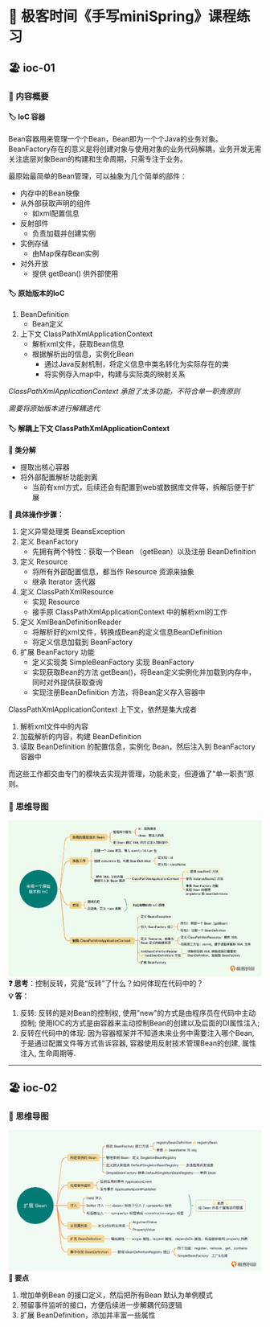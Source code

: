# 📔 极客时间《手写miniSpring》课程练习
## 🏖️ ioc-01
### 🧩 内容概要
#### 🏷 IoC 容器
Bean容器用来管理一个个Bean，Bean即为一个个Java的业务对象。
BeanFactory存在的意义是将创建对象与使用对象的业务代码解耦，业务开发无需关注底层对象Bean的构建和生命周期，只需专注于业务。

最原始最简单的Bean管理，可以抽象为几个简单的部件：
- 内存中的Bean映像
- 从外部获取声明的组件
  - 如xml配置信息
- 反射部件
  - 负责加载并创建实例
- 实例存储
  - 由Map保存Bean实例
- 对外开放
  - 提供 getBean() 供外部使用

#### 🏷 原始版本的IoC
1. BeanDefinition
   - Bean定义
2. 上下文 ClassPathXmlApplicationContext
   - 解析xml文件，获取Bean信息
   - 根据解析出的信息，实例化Bean
     - 通过Java反射机制，将定义信息中类名转化为实际存在的类
     - 将实例存入map中，构建与实际类的映射关系

*ClassPathXmlApplicationContext 承担了太多功能，不符合单一职责原则*

*需要将原始版本进行解耦迭代*

#### 🏷 解耦上下文 ClassPathXmlApplicationContext
**🎈 类分解**
   - 提取出核心容器
   - 将外部配置解析功能剥离
     - 当前有xml方式，后续还会有配置到web或数据库文件等，拆解后便于扩展

**🎈 具体操作步骤：**
   1. 定义异常处理类 BeansException
   2. 定义 BeanFactory 
      - 先拥有两个特性：获取一个Bean （getBean）以及注册 BeanDefinition
   3. 定义 Resource
      - 将所有外部配置信息，都当作 Resource 资源来抽象
      - 继承 Iterator 迭代器
   4. 定义 ClassPathXmlResource
      - 实现 Resource
      - 接手原 ClassPathXmlApplicationContext 中的解析xml的工作
   5. 定义 XmlBeanDefinitionReader
      - 将解析好的xml文件，转换成Bean的定义信息BeanDefinition
      - 将定义信息加载到 BeanFactory
   6. 扩展 BeanFactory 功能
      - 定义实现类 SimpleBeanFactory 实现 BeanFactory
      - 实现获取Bean的方法 getBean()，将Bean定义实例化并加载到内存中，同时对外提供获取查询
      - 实现注册BeanDefinition 方法，将Bean定义存入容器中

ClassPathXmlApplicationContext 上下文，依然是集大成者
1. 解析xml文件中的内容
2. 加载解析的内容，构建 BeanDefinition
3. 读取 BeanDefinition 的配置信息，实例化 Bean，然后注入到 BeanFactory 容器中

而这些工作都交由专门的模块去实现并管理，功能未变，但遵循了"单一职责"原则。

### 🧩 思维导图
![img.png](doc/img/img.png)
**❓ 思考**：控制反转，究竟“反转”了什么？如何体现在代码中的？\
**💡 答**：
1. 反转: 反转的是对Bean的控制权, 使用"new"的方式是由程序员在代码中主动控制; 使用IOC的方式是由容器来主动控制Bean的创建以及后面的DI属性注入;
2. 反转在代码中的体现: 因为容器框架并不知道未来业务中需要注入哪个Bean, 于是通过配置文件等方式告诉容器, 容器使用反射技术管理Bean的创建, 属性注入, 生命周期等.
---
## 🏖️ ioc-02
### 🧩 思维导图
![img.png](doc/img/img2.png)
**🎈 要点**
1. 增加单例Bean 的接口定义，然后把所有Bean 默认为单例模式
2. 预留事件监听的接口，方便后续进一步解耦代码逻辑
3. 扩展 BeanDefinition，添加并丰富一些属性
